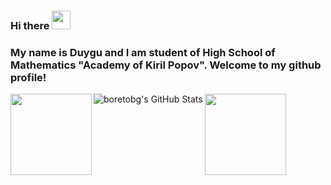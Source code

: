 ### Hi there <img src="https://user-images.githubusercontent.com/1303154/88677602-1635ba80-d120-11ea-84d8-d263ba5fc3c0.gif" width="30px">

### My name is Duygu and I am student of High School of Mathematics "Academy of Kiril Popov". Welcome to my github profile!

<img height="130" align="left" src="https://github-readme-stats.vercel.app/api?username=duygu-rmdn&count_private=true&theme=tokyonight&hide=prs&show_icons=true" style="max-width:100%;">
<img height="130" src="https://github-readme-stats.vercel.app/api/top-langs/?username=duygu-rmdn&layout=compact&theme=tokyonight" style="max-width:100%;">

<img align="left" alt="boretobg's GitHub Stats" src="https://camo.githubusercontent.com/10b0a84……653d746…" data-canonical-src="https://github-readme-stats.vercel.app/api?username=boretobg&count_private=true&theme=tokyonight&hide=prs&show_icons=true" style="max-width:100%;">
